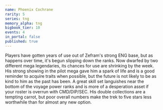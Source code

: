 ```yaml
---
name: Phoenix Cochrane
rarity: 5
series: tng
memory_alpha: tng
bigbook_tier: 10
events: 4
in_portal: false
published: true
---
```


Players have gotten years of use out of Zefram's strong ENG base, but as happens over time, it's begun slipping down the ranks. Now dwarfed by two different mega legendaries, its chances for use are shrinking by the week. His strong showing in the pilot mega gave him a spark of life and is a good reminder to acquire traits when possible, but the future is not likely to be as kind to him as the past has been. A great skill set languishes near the bottom of the voyage power ranks and is more of a desperation asset if your roster is overrun with CMD/DIP/SEC. His double collections are a tempting carrot, but poor overall numbers make the trek to five stars less worthwhile than for almost any new option.
